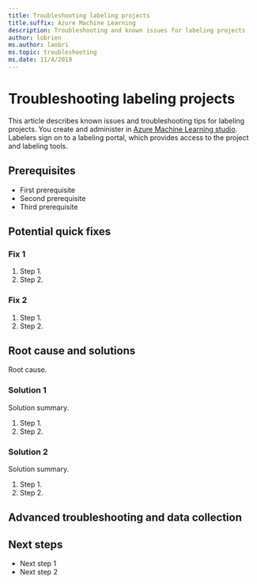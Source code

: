 ```yaml
---
title: Troubleshooting labeling projects
title.suffix: Azure Machine Learning
description: Troubleshooting and known issues for labeling projects
author: lobrien
ms.author: laobri
ms.topic: troubleshooting 
ms.date: 11/4/2019
---
```


<!---General troubleshooting articles are written when a specific error 
message isn't known. The customer has encountered an issue that needs to 
be resolved without being clear about what is causing the issue.
--->

# Troubleshooting labeling projects

This article describes known issues and troubleshooting tips for labeling projects. You create and administer in [Azure Machine Learning studio](https://ml.azure.com). Labelers sign on to a labeling portal, which provides access to the project and labeling tools. 

<!---Required:
Lead with a light intro that describes, in customer-friendly language,
what the customer should expect to see in the article. The information 
in the introduction should help the customer decide whether the information 
applies to the issue that they are encountering.
--->

<!---Avoid notes, tips, and important boxes. Readers tend to skip over them.
Better to put that info directly into the article text.--->

## Prerequisites
<!--- If you need them, make Prerequisites your first H2 in the article.
If there’s something a customer needs to take care of before they start 
it’s OK to link to that content before they begin.
--->

- First prerequisite
- Second prerequisite
- Third prerequisite


## Potential quick fixes
<!--- An issue might be able to be temporarily resolved with a quick fix.
If known, list any solutions that can be implemented quickly to resolve 
the issue. Link to information about a longer term solution in the root 
cause and solutions section.
--->

### Fix 1

1. Step 1.
2. Step 2.

### Fix 2

1. Step 1.
2. Step 2.

## Root cause and solutions
<!--- To be able to identify the issue and how to prevent it from happening again, the cause of the issue should be defined if known. Make sure that the H3 headings clearly state the intention of the section. Each section should have a short sentence that describes the steps that are about the be taken.
--->
Root cause.

### Solution 1
<!--- Make sure that the H3 headings clearly state the intention of the section. Each section should have a short sentence that describes the steps that are about the be taken.
--->
Solution summary.

1. Step 1.
2. Step 2.

### Solution 2
<!--- Make sure that the H3 headings clearly state the intention of the section. Each section should have a short sentence that describes the steps that are about the be taken.
--->
Solution summary.

1. Step 1.
2. Step 2.

## Advanced troubleshooting and data collection
<!--- Include this section if the issue requires advanced troubleshooting steps that may require a call to support, list any information or procedures in this section to help the customer prepare for submitting a support ticket.
--->

## Next steps
<!--- If there are any next steps that should be taken after the issue has been initially resolved, list them in this section.
--->
- Next step 1
- Next step 2